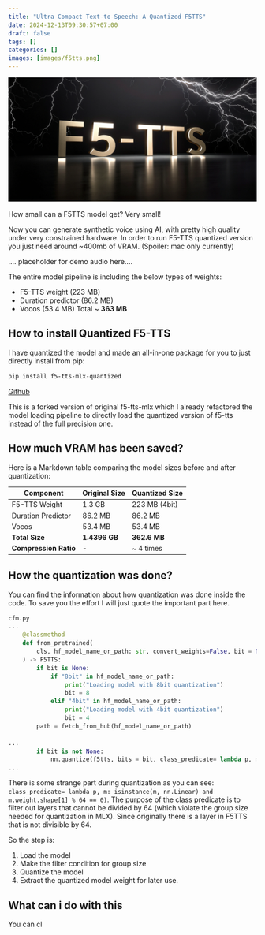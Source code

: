 ```yaml
---
title: "Ultra Compact Text-to-Speech: A Quantized F5TTS"
date: 2024-12-13T09:30:57+07:00
draft: false
tags: []
categories: []
images: [images/f5tts.png]
---
```


![F5TTS](images/f5tts.png)

How small can a F5TTS model get? Very small!

Now you can generate synthetic voice using AI, with pretty high quality under very constrained hardware. In order to run F5-TTS quantized version you just need around ~400mb of VRAM. (Spoiler: mac only currently)

.... placeholder for demo audio here....

The entire model pipeline is including the below types of weights:
- F5-TTS weight (223 MB)
- Duration predictor (86.2 MB)
- Vocos (53.4 MB)
Total ~ **363 MB**

## How to install Quantized F5-TTS
I have quantized the model and made an all-in-one package for you to just directly install from pip:

```zsh
pip install f5-tts-mlx-quantized
```
[Github](https://github.com/tikikun/f5-tts-mlx-quantized)

This is a forked version of original f5-tts-mlx which I already refactored the model loading pipeline to directly load the quantized version of f5-tts instead of the full precision one.


## How much VRAM has been saved? 

Here is a Markdown table comparing the model sizes before and after quantization:

| Component | Original Size | Quantized Size |
| --- | --- | --- |
| F5-TTS Weight | 1.3 GB | 223 MB (4bit) |
| Duration Predictor | 86.2 MB | 86.2 MB |
| Vocos | 53.4 MB | 53.4 MB |
| **Total Size** | **1.4396 GB** | **362.6 MB** |
| **Compression Ratio** | - | ~ 4 times |

## How the quantization was done?
You can find the information about how quantization was done inside the code. To save you the effort I will just quote the important part here.
```python filename="cfm.py"
cfm.py
...
    @classmethod
    def from_pretrained(
        cls, hf_model_name_or_path: str, convert_weights=False, bit = None
    ) -> F5TTS:
        if bit is None:
            if "8bit" in hf_model_name_or_path:
                print("Loading model with 8bit quantization")
                bit = 8
            elif "4bit" in hf_model_name_or_path:
                print("Loading model with 4bit quantization")
                bit = 4
        path = fetch_from_hub(hf_model_name_or_path)

... 
        if bit is not None:
            nn.quantize(f5tts, bits = bit, class_predicate= lambda p, m: isinstance(m, nn.Linear) and m.weight.shape[1] % 64 == 0)
...
```

There is some strange part during quantization as you can see: `class_predicate= lambda p, m: isinstance(m, nn.Linear) and m.weight.shape[1] % 64 == 0)`. The purpose of the class predicate is to filter out layers that cannot be divided by 64 (which violate the group size needed for quantization in MLX). Since originally there is a layer in F5TTS that is not divisible by 64.

So the step is:
1. Load the model 
2. Make the filter condition for group size
3. Quantize the model
4. Extract the quantized model weight for later use.

## What can i do with this

You can cl
